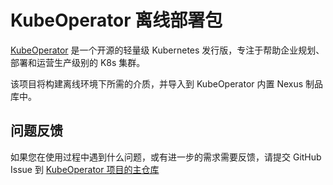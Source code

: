 # KubeOperator 离线部署包

[KubeOperator](https://github.com/KubeOperator/KubeOperator) 是一个开源的轻量级 Kubernetes 发行版，专注于帮助企业规划、部署和运营生产级别的 K8s 集群。

该项目将构建离线环境下所需的介质，并导入到 KubeOperator 内置 Nexus 制品库中。

## 问题反馈

如果您在使用过程中遇到什么问题，或有进一步的需求需要反馈，请提交 GitHub Issue 到 [KubeOperator 项目的主仓库](https://github.com/KubeOperator/KubeOperator/issues)
